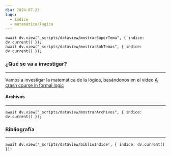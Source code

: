 ```yaml
---
dia: 2024-07-23
tags:
  - índice
  - matemática/lógica
---
```

```dataviewjs
await dv.view("_scripts/dataview/mostrarSuperTema", { indice: dv.current() });
await dv.view("_scripts/dataview/mostrarSubTemas", { indice: dv.current() });
```
### ¿Qué se va a investigar?
---
Vamos a investigar la matemática de la lógica, basándonos en el video [A crash course in formal logic](https://youtu.be/dM7wmyPtsa8?si=99cyvFtR4_rUZ50y)


#### Archivos
---
```dataviewjs
await dv.view("_scripts/dataview/mostrarArchivos", { indice: dv.current() });
```


### Bibliografía
---
```dataviewjs
await dv.view('_scripts/dataview/biblioIndice', { indice: dv.current() });
```